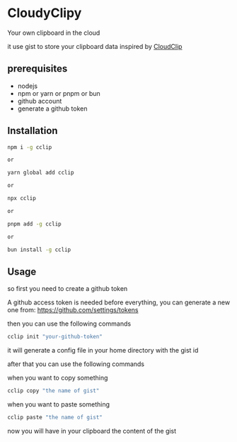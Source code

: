 # CloudyClipy

Your own clipboard in the cloud

it use gist to store your clipboard data inspired by [CloudClip](https://github.com/skywind3000/CloudClip)

## prerequisites

- nodejs
- npm or yarn or pnpm or bun
- github account
- generate a github token

## Installation

```bash
npm i -g cclip

or

yarn global add cclip

or

npx cclip

or

pnpm add -g cclip

or

bun install -g cclip
```

## Usage

so first you need to create a github token

A github access token is needed before everything, you can generate a new one from: <https://github.com/settings/tokens>

then you can use the following commands

```bash
cclip init "your-github-token"
```

it will generate a config file in your home directory with the gist id

after that you can use the following commands

when you want to copy something

```bash
cclip copy "the name of gist"
```

when you want to paste something

```bash
cclip paste "the name of gist"
```

now you will have in your clipboard the content of the gist
